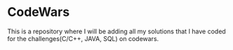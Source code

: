 # CodeWars

This is a repository where I will be adding all my solutions that I have coded for the challenges(C/C++, JAVA, SQL) on codewars. 
